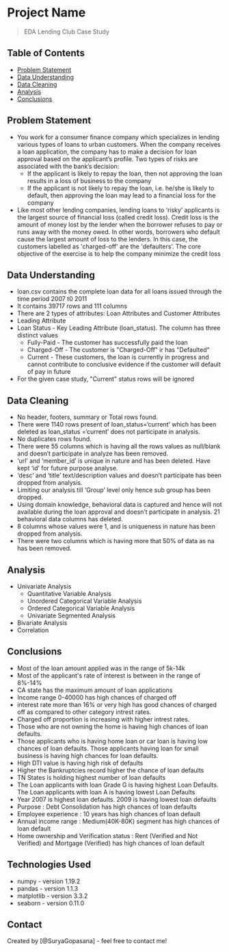# Project Name
> EDA Lending Club Case Study

## Table of Contents
* [Problem Statement](#Problem-Statement)
* [Data Understanding](#data-understandin)
* [Data Cleaning](#data-cleaning)
* [Analysis](#analysis)
* [Conclusions](#conclusions)

<!-- You can include any other section that is pertinent to your problem -->

## Problem Statement
- You work for a consumer finance company which specializes in lending various types of loans to urban customers. When the company
  receives a loan application, the company has to make a decision for loan approval based on the applicant’s profile. Two types of risks are
  associated with the bank’s decision:
  - If the applicant is likely to repay the loan, then not approving the loan results in a loss of business to the company
  - If the applicant is not likely to repay the loan, i.e. he/she is likely to default, then approving the loan may lead to a financial loss for the
  company
- Like most other lending companies, lending loans to ‘risky’ applicants is the largest source of financial loss (called credit loss). Credit loss is
the amount of money lost by the lender when the borrower refuses to pay or runs away with the money owed. In other words, borrowers
who default cause the largest amount of loss to the lenders. In this case, the customers labelled as 'charged-off' are the 'defaulters’.
The core objective of the exercise is to help the company minimize the credit loss

## Data Understanding
- loan.csv contains the complete loan data for all loans issued through the time period 2007 t0 2011
- It contains 39717 rows and 111 columns
- There are 2 types of attributes: Loan Attributes and Customer Attributes
- Leading Attribute
- Loan Status - Key Leading Attribute (loan_status). The column has three distinct values
  - Fully-Paid - The customer has successfully paid the loan
  - Charged-Off - The customer is "Charged-Off" ir has "Defaulted“
  - Current - These customers, the loan is currently in progress and cannot contribute to conclusive evidence if the
  customer will default of pay in future
- For the given case study, "Current" status rows will be ignored

## Data Cleaning
- No header, footers, summary or Total rows found.
- There were 1140 rows present of loan_status=‘current’ which has been deleted as loan_status =‘current’ does not
participate in analysis.
- No duplicates rows found.
- There were 55 columns which is having all the rows values as null/blank and doesn’t participate in analyze has
been removed.
- ‘url’ and ‘member_id’ is unique in nature and has been deleted. Have kept ‘id’ for future purpose analyse.
- ‘desc’ and ‘title’ text/description values and doesn’t participate has been dropped from analysis.
- Limiting our analysis till ‘Group’ level only hence sub group has been dropped.
- Using domain knowledge, behavioral data is captured and hence will not available during the loan approval
and doesn’t participate in analysis. 21 behavioral data columns has deleted.
- 8 columns whose values were 1, and is uniqueness in nature has been dropped from analysis.
- There were two columns which is having more that 50% of data as na has been removed. 

## Analysis
- Univariate Analysis
  - Quantitative Variable Analysis
  - Unordered Categorical Variable Analysis
  - Ordered Categorical Variable Analysis
  - Univariate Segmented Analysis
- Bivariate Analysis
- Correlation
  
## Conclusions
- Most of the loan amount applied was in the range of 5k-14k
- Most of the applicant's rate of interest is between in the range of 8%-14%
- CA state has the maximum amount of loan applications
- Income range 0-40000 has high chances of charged off
- interest rate more than 16% or very high has good chances of charged off as compared to other category intrest rates.
- Charged off proportion is increasing with higher intrest rates.
- Those who are not owning the home is having high chances of loan defaults.
- Those applicants who is having home loan or car loan is having low chances of loan defaults. Those applicants having loan
  for small business is having high chances for loan defaults.
- High DTI value is having high risk of defaults
- Higher the Bankruptcies record higher the chance of loan defaults
- TN States is holding highest number of loan defaults
- The Loan applicants with loan Grade G is having highest Loan Defaults. The Loan applicants with loan A is having lowest
  Loan Defaults
- Year 2007 is highest loan defaults. 2009 is having lowest loan defaults
- Purpose : Debt Consolidation has high chances of loan defaults
- Employee experience : 10 years has high chances of loan default
- Annual income range : Medium(40K-80K) segment has high chances of loan default
- Home ownership and Verification status : Rent (Verified and Not Verified) and Mortgage (Verified) has high chances of
loan default


## Technologies Used
- numpy - version 1.19.2
- pandas - version 1.1.3
- matplotlib - version 3.3.2
- seaborn - version 0.11.0


## Contact
Created by [@SuryaGopasana] - feel free to contact me!
